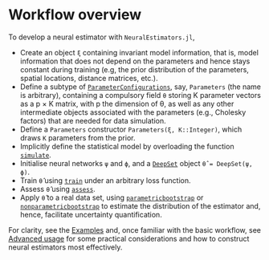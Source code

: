 # Workflow overview

To develop a neural estimator with `NeuralEstimators.jl`,

- Create an object `ξ` containing invariant model information, that is, model information that does not depend on the parameters and hence stays constant during training (e.g, the prior distribution of the parameters, spatial locations, distance matrices, etc.).
- Define a subtype of [`ParameterConfigurations`](@ref), say, `Parameters` (the name is arbitrary), containing a compulsory field `θ` storing K parameter vectors as a p × K matrix, with p the dimension of θ, as well as any other intermediate objects associated with the parameters (e.g., Cholesky factors) that are needed for data simulation.
- Define a `Parameters` constructor `Parameters(ξ, K::Integer)`, which draws `K` parameters from the prior.
- Implicitly define the statistical model by overloading the function [`simulate`](@ref).
- Initialise neural networks `ψ` and `ϕ`, and a [`DeepSet`](@ref) object `θ̂ = DeepSet(ψ, ϕ)`.
- Train `θ̂` using [`train`](@ref) under an arbitrary loss function.
- Assess `θ̂` using [`assess`](@ref).
- Apply `θ̂` to a real data set, using [`parametricbootstrap`](@ref) or [`nonparametricbootstrap`](@ref) to estimate the distribution of the estimator and, hence, facilitate uncertainty quantification.

For clarity, see the [Examples](@ref) and, once familiar with the basic workflow, see [Advanced usage](@ref) for some practical considerations and how to construct neural estimators most effectively.
